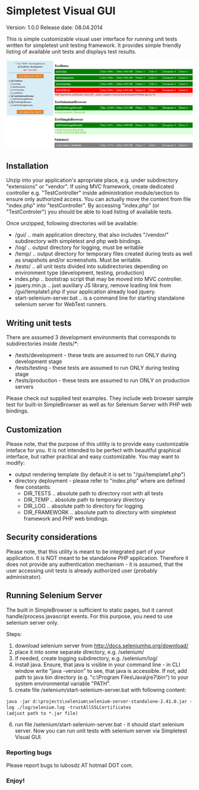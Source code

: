 # Simpletest Visual GUI

Version: 1.0.0
Release date: 08.04.2014

This is simple customizable visual user interface for running unit tests written for simpletest unit testing framework.
It provides simple friendly listing of available unit tests and displays test results.

![Simpletest Visual GUI](screenshot-simpletest-gui.png "Simpletest Visual GUI - output example")

## Installation

Unzip into your application's apropriate place, e.g. under subdirectory "extensions" or "vendor".
If using MVC framework, create dedicated controller e.g. "TestController" inside administration module/section to ensure only authorized access.
You can actually move the content from file "index.php" into "testController".
By accessing "index.php" (or "TestControler") you should be able to load listing of available tests.

Once unzipped, following directories will be available:
* /gui/  .. main application directory, that also includes "/vendor/" subdirectory with simpletest and php web bindings.
* /log/  .. output directory for logging, must be writable
* /temp/  .. output directory for temporary files created during tests as well as snapshots and/or screenshots. Must be writable.
* /tests/  .. all unit tests divided into subdirectories depending on environment type (development, testing, production)
* index.php  .. bootstrap script that may be moved into MVC controller.
* jquery.min.js  .. just auxiliary JS library, remove loading link from /gui/template1.php if your application already load jquery.
* start-selenium-server.bat .. is a command line for starting standalone selenium server for WebTest runners.

## Writing unit tests

There are assumed 3 development environments that corresponds to subdirectories inside /tests/*:
* /tests/development - these tests are assumed to run ONLY during development stage
* /tests/testing - these tests are assumed to run ONLY during testing stage
* /tests/production - these tests are assumed to run ONLY on production servers

Please check out supplied test examples.
They include web browser sample test for built-in SimpleBrowser as well as for Selenium Server with PHP web bindings.

## Customization

Please note, that the purpose of this utility is to provide easy customizable inteface for you.
It is not intended to be perfect with beautiful graphical interface, but rather practical and easy customizable. 
You may want to modify:

* output rendering template (by default it is set to "/gui/template1.php")
* directory deployment - please refer to "index.php" where are defined few constants:
	* DIR_TESTS .. absolute path to directory root with all tests
	* DIR_TEMP .. absolute path to temporary directory
	* DIR_LOG .. absolute path to directory for logging
	* DIR_FRAMEWORK .. absolute path to directory with simpletest framework and PHP web bindings.

## Security considerations
		
Please note, that this utility is meant to be integrated part of your application.
It is NOT meant to be standalone PHP application.
Therefore it does not provide any authentication mechanism - it is assumed, that the user accessing unit tests is already authorized user (probably administrator).
		
## Running Selenium Server

The built in SimpleBrowser is sufficient to static pages, but it cannot handle/process javascript events.
For this purpose, you need to use selenium server only.

Steps:

1. download selenium server from http://docs.seleniumhq.org/download/
2. place it into some separate directory, e.g. /selenium/
3. if needed, create logging subdirectory, e.g. /selenium/log/
4. install java. Ensure, that java is visible in your command line - in CLI window write "java -version" to see, that java is accessible. If not, add path to java bin directory (e.g. "c:\Program Files\Java\jre7\bin\") to your system environmental variable "PATH".
5. create file /selenium/start-selenium-server.bat with following content:
~~~
java -jar d:\projects\selenium\selenium-server-standalone-2.41.0.jar -log ./log/selenium.log -trustAllSSLCertificates
(adjust path to *.jar file)
~~~
6. run file /selenium/start-selenium-server.bat - it should start selenium server. Now you can run unit tests with selenium server via Simpletest Visual GUI.

### Reporting bugs

Please report bugs to lubosdz AT hotmail DOT com.

### Enjoy!
